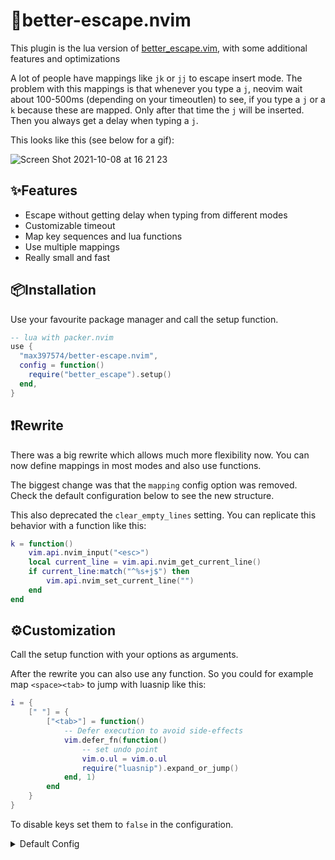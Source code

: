 # 🚪better-escape.nvim

This plugin is the lua version of [better_escape.vim](https://github.com/jdhao/better-escape.vim),
with some additional features and optimizations

A lot of people have mappings like `jk` or `jj` to escape insert mode.
The problem with this mappings is that whenever you type a `j`, neovim wait about 100-500ms (depending on your timeoutlen) to see, if you type a `j` or a `k` because these are mapped.
Only after that time the `j` will be inserted.
Then you always get a delay when typing a `j`.

This looks like this (see below for a gif):

![Screen Shot 2021-10-08 at 16 21 23](https://user-images.githubusercontent.com/81827001/136576543-c8b4e802-84a8-4087-a7a4-f7d069931885.png)

## ✨Features

- Escape without getting delay when typing from different modes
- Customizable timeout
- Map key sequences and lua functions
- Use multiple mappings
- Really small and fast

## 📦Installation

Use your favourite package manager and call the setup function.

```lua
-- lua with packer.nvim
use {
  "max397574/better-escape.nvim",
  config = function()
    require("better_escape").setup()
  end,
}
```

## ❗Rewrite
There was a big rewrite which allows much more flexibility now.
You can now define mappings in most modes and also use functions.

The biggest change was that the `mapping` config option was removed.
Check the default configuration below to see the new structure.

This also deprecated the `clear_empty_lines` setting.
You can replicate this behavior with a function like this:
```lua
k = function()
    vim.api.nvim_input("<esc>")
    local current_line = vim.api.nvim_get_current_line()
    if current_line:match("^%s+j$") then
        vim.api.nvim_set_current_line("")
    end
end
```

## ⚙️Customization

Call the setup function with your options as arguments.

After the rewrite you can also use any function.
So you could for example map `<space><tab>` to jump with luasnip like this:
```lua
i = {
    [" "] = {
        ["<tab>"] = function()
            -- Defer execution to avoid side-effects
            vim.defer_fn(function()
                -- set undo point
                vim.o.ul = vim.o.ul
                require("luasnip").expand_or_jump()
            end, 1)
        end
    }
}
```

To disable keys set them to `false` in the configuration.

<details>
<summary>Default Config</summary>

```lua
-- lua, default settings
require("better_escape").setup {
    timeout = vim.o.timeoutlen,
    mappings = {
        i = {
            j = {
                -- These can all also be functions
                k = "<Esc>",
                j = "<Esc>",
            },
        },
        c = {
            j = {
                k = "<Esc>",
                j = "<Esc>",
            },
        },
        t = {
            j = {
                k = "<Esc>",
                j = "<Esc>",
            },
        },
        v = {
            j = {
                k = "<Esc>",
            },
        },
        s = {
            j = {
                k = "<Esc>",
            },
        },
    },
}
```
<details>

## API

`require("better_escape").waiting` is a boolean indicating that it's waiting for
a mapped sequence to complete.

<details>
<summary>statusline example</summary>

```lua
function escape_status()
  local ok, m = pcall(require, 'better_escape')
  return ok and m.waiting and '✺' or ""
end
```

</details>

## 👀Demo

![mapping](https://user-images.githubusercontent.com/81827001/135870002-07c1dc41-f3e7-4ece-af6f-50e9b0711a66.gif)

![plugin](https://user-images.githubusercontent.com/81827001/135870101-febf3507-9327-4b80-aa9a-ba08bff6b8d4.gif)

## ❤️ Support
If you like the projects I do and they can help you in your life you can support my work with [github sponsors](https://github.com/sponsors/max397574).
Every support motivates me to continue working on my open source projects.
